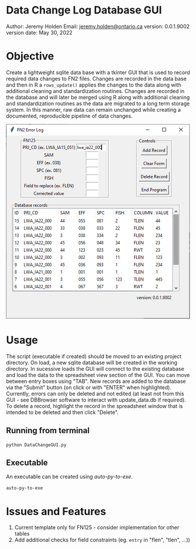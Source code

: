 # Data Change Log Database GUI
Author: Jeremy Holden
Email: jeremy.holden@ontario.ca
version: 0.0.1.9002
version date: May 30, 2022

# Objective
Create a lightweight sqlite data base with a tkinter GUI that is used to record required data changes to FN2 files. Changes are recorded in the data base and then in R a `rows_update()` applies the changes to the data along with additional cleaning and standardization routines. Changes are recorded in the database and will later be merged using R along with additional cleaning and standardization routines as the data are migrated to a long term storage system. In this manner, raw data can remain unchanged while creating a documented, reproducible pipeline of data changes. 

![graphic user interface](gui_pic.png)

# Usage
The script (executable if created) should be moved to an existing project directory. On load, a new sqlite database will be created in the working directory. In sucessive loads the GUI will connect to the existing database and load the data to the spreadsheet view section of the GUI. You can move between entry boxes using "TAB". New records are added to the database via the "Submit" button (on click or with "ENTER" when highlighted). Currently, errors can only be deleted and not edited (at least not from this GUI - see DBBrowser software to interact with update_data.db if required). To delete a record, highlight the record in the spreadsheet window that is intended to be deleted and then click "Delete".  

## Running from terminal
```
python DataChangeGUI.py
```
## Executable
An executable can be created using *auto-py-to-exe*.
```
auto-py-to-exe
```


# Issues and Features
1. Current template only for FN125 - consider implementation for other tables
2. Add additional checks for field constraints (eg. `entry` in "flen", "tlen", ...))

